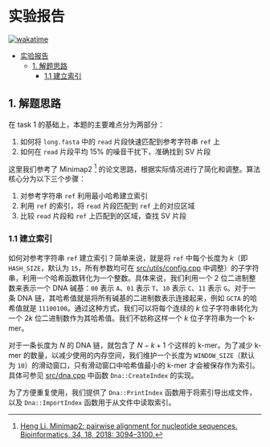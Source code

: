 # 实验报告

[![wakatime](https://wakatime.com/badge/github/hakula139/dna-error-detection.svg)](https://wakatime.com/badge/github/hakula139/dna-error-detection)

- [实验报告](#实验报告)
  - [1. 解题思路](#1-解题思路)
    - [1.1 建立索引](#11-建立索引)

## 1. 解题思路

在 task 1 的基础上，本题的主要难点分为两部分：

1. 如何将 `long.fasta` 中的 `read` 片段快速匹配到参考字符串 `ref` 上
2. 如何在 `read` 片段平均 15% 的噪音干扰下，准确找到 SV 片段

这里我们参考了 Minimap2 [^1] 的论文思路，根据实际情况进行了简化和调整。算法核心分为以下三个步骤：

1. 对参考字符串 `ref` 利用最小哈希建立索引
2. 利用 `ref` 的索引，将 `read` 片段匹配到 `ref` 上的对应区域
3. 比较 `read` 片段和 `ref` 上匹配到的区域，查找 SV 片段

### 1.1 建立索引

如何对参考字符串 `ref` 建立索引？简单来说，就是将 `ref` 中每个长度为 $k$（即 `HASH_SIZE`，默认为 `15`，所有参数均可在 [src/utils/config.cpp](../src/utils/config.cpp) 中调整）的子字符串，利用一个哈希函数转化为一个整数。具体来说，我们利用一个 2 位二进制整数来表示一个 DNA 碱基：`00` 表示 `A`、`01` 表示 `T`、`10` 表示 `C`、`11` 表示 `G`。对于一条 DNA 链，其哈希值就是将所有碱基的二进制数表示连接起来，例如 `GCTA` 的哈希值就是 `11100100`。通过这种方式，我们可以将每个连续的 $k$ 位子字符串转化为一个 $2k$ 位二进制数作为其哈希值。我们不妨称这样一个 $k$ 位子字符串为一个 $\textrm{k-mer}$。

对于一条长度为 $N$ 的 DNA 链，就包含了 $N-k+1$ 个这样的 $\textrm{k-mer}$。为了减少 $\textrm{k-mer}$ 的数量，以减少使用的内存空间，我们维护一个长度为 `WINDOW_SIZE`（默认为 `10`）的滑动窗口，只有滑动窗口中哈希值最小的 $\textrm{k-mer}$ 才会被保存作为索引。具体可参见 [src/dna.cpp](../src/dna.cpp) 中函数 `Dna::CreateIndex` 的实现。

为了方便重复使用，我们提供了 `Dna::PrintIndex` 函数用于将索引导出成文件，以及 `Dna::ImportIndex` 函数用于从文件中读取索引。

[^1]: [Heng Li. Minimap2: pairwise alignment for nucleotide sequences. Bioinformatics, 34, 18, 2018: 3094–3100.](https://doi.org/10.1093/bioinformatics/bty191)

